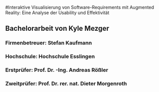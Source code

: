 #Interaktive Visualisierung von Software-Requirements mit Augmented Reality: Eine Analyse der Usability und Effektivität

## Bachelorarbeit von Kyle Mezger


### Firmenbetreuer: Stefan Kaufmann

### Hochschule: Hochschule Esslingen
### Erstprüfer: Prof. Dr. -Ing. Andreas Rößler
### Zweitprüfer: Prof. Dr. rer. nat. Dieter Morgenroth
